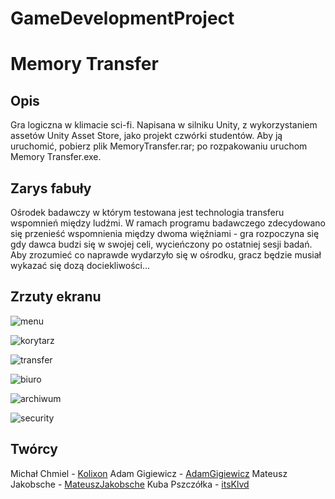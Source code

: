 # GameDevelopmentProject
Memory Transfer
===
Opis
---
Gra logiczna w klimacie sci-fi. Napisana w silniku Unity, z wykorzystaniem assetów Unity Asset Store, jako projekt czwórki studentów.
Aby ją uruchomić, pobierz plik MemoryTransfer.rar; po rozpakowaniu uruchom Memory Transfer.exe.

Zarys fabuły
---
Ośrodek badawczy w którym testowana jest technologia transferu wspomnień między ludźmi. W ramach programu badawczego zdecydowano się przenieść wspomnienia między dwoma więźniami - gra rozpoczyna się gdy dawca budzi się w swojej celi, wycieńczony po ostatniej sesji badań. Aby zrozumieć co naprawde wydarzyło się w ośrodku, gracz będzie musiał wykazać się dozą dociekliwości...

Zrzuty ekranu
---
![menu](https://github.com/MateuszJakobsche/GameDevelopmentProject/blob/main/GDP/Screenshots/image.png?raw=true)

![korytarz](https://github.com/MateuszJakobsche/GameDevelopmentProject/blob/main/GDP/Screenshots/image%20(1).png?raw=true)

![transfer](https://github.com/MateuszJakobsche/GameDevelopmentProject/blob/main/GDP/Screenshots/image%20(2).png?raw=true)

![biuro](https://github.com/MateuszJakobsche/GameDevelopmentProject/blob/main/GDP/Screenshots/image%20(3).png?raw=true)

![archiwum](https://github.com/MateuszJakobsche/GameDevelopmentProject/blob/main/GDP/Screenshots/image%20(4).png?raw=true)

![security](https://github.com/MateuszJakobsche/GameDevelopmentProject/blob/main/GDP/Screenshots/image%20(5).png?raw=true)

Twórcy
---
Michał Chmiel - [Kolixon](https://github.com/Kolixon)
Adam Gigiewicz - [AdamGigiewicz](https://github.com/AdamGigiewicz)
Mateusz Jakobsche - [MateuszJakobsche](https://github.com/MateuszJakobsche)
Kuba Pszczółka - [itsKlvd](https://github.com/itsKlvd)
